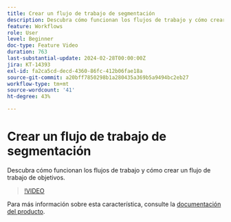 ```yaml
---
title: Crear un flujo de trabajo de segmentación
description: Descubra cómo funcionan los flujos de trabajo y cómo crear un flujo de trabajo de objetivos.
feature: Workflows
role: User
level: Beginner
doc-type: Feature Video
duration: 763
last-substantial-update: 2024-02-28T00:00:00Z
jira: KT-14393
exl-id: fa2ca5cd-decd-4360-86fc-412b06fae18a
source-git-commit: a20bff7850298b1a280435a369b5a9494bc2eb27
workflow-type: tm+mt
source-wordcount: '41'
ht-degree: 43%

---
```


# Crear un flujo de trabajo de segmentación

Descubra cómo funcionan los flujos de trabajo y cómo crear un flujo de trabajo de objetivos.

>[!VIDEO](https://video.tv.adobe.com/v/3425873/?learn=on)


Para más información sobre esta característica, consulte la [documentación del producto](https://experienceleague.adobe.com/docs/campaign-web/v8/wf/gs-workflows.html?lang=es).
